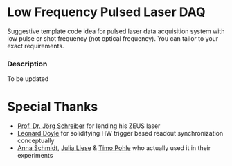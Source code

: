 # Low Frequency Pulsed Laser DAQ

Suggestive template code idea for pulsed laser data acquisition system with low pulse or shot frequency (not optical frequency).
You can tailor to your exact requirements. 

### Description

To be updated

# Special Thanks

- [Prof. Dr. Jörg Schreiber](https://www.med.physik.uni-muenchen.de/personen/associate-professor/schreiber_joerg/index.html) for lending his ZEUS laser
- [Leonard Doyle](https://www.pulse.physik.uni-muenchen.de/about_us/people/employees/doyle/index.html) for solidifying HW trigger based readout synchronization conceptually
- [Anna Schmidt](https://www.pulse.physik.uni-muenchen.de/about_us/people/employees/schmidt/index.html), [Julia Liese](https://www.pulse.physik.uni-muenchen.de/about_us/people/employees/liese/index.html) & [Timo Pohle](https://www.pulse.physik.uni-muenchen.de/about_us/people/students/pohle/index.html) who actually used it in their experiments





